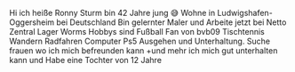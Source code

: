 Hi ich heiße Ronny Sturm  bin 42 Jahre jung 😅 
Wohne in Ludwigshafen-Oggersheim bei Deutschland 
Bin gelernter Maler und Arbeite jetzt bei Netto Zentral Lager Worms 
Hobbys sind Fußball Fan von bvb09 Tischtennis Wandern Radfahren Computer Ps5 Ausgehen und Unterhaltung. 
Suche frauen wo ich mich befreunden kann +und mehr ich mich gut unterhalten kann und 
Habe eine Tochter von 12 Jahre 
